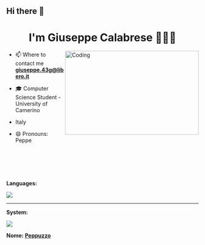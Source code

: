 ## Hi there 👋

<h1 align="center"> I'm Giuseppe Calabrese 🧑🏻‍💻 </h1>

<img align="right" alt="Coding" width="350" height="220" src="https://c.tenor.com/nyIWjHeM-GAAAAAC/smadging-speech-bubble-speech-bubble.gif">

<div>

 - 📫 Where to contact me **giuseppe.43g@libero.it**

 - 🎓 Computer Science Student - University of Camerino

 - Italy 
 
 - 😄 Pronouns: Peppe

</div>

<br><b><br><br><br>

<p font-size:500px;> <b> Languages​:  </b> </p>

<p align="left">
  <a href="https://skillicons.dev">
    <img src="https://skillicons.dev/icons?i=cpp,html,css,java,js,mysql,php,r,haskell" />
  </a>
</p>

<hr>

<p font-size:80px;> <b> System:  </b> </p>

<p font-size:60px;>
  <a href="https://skillicons.dev">
    <img src="https://skillicons.dev/icons?i=mysql,gradle" />
  </a>
</p>





 **Nome:** [Peppuzzo](https://github.com/Peppuzzo)
  

 

   
